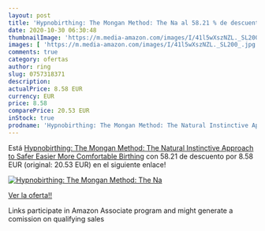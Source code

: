 ```yaml
---
layout: post
title: 'Hypnobirthing: The Mongan Method: The Na al 58.21 % de descuento'
date: 2020-10-30 06:30:48
thumbnailImage: 'https://m.media-amazon.com/images/I/41l5wXszNZL._SL200_.jpg'
images: [ 'https://m.media-amazon.com/images/I/41l5wXszNZL._SL200_.jpg' ]
comments: true
category: ofertas
author: ring
slug: 0757318371
description:
actualPrice: 8.58 EUR
currency: EUR
price: 8.58
comparePrice: 20.53 EUR
inStock: true
prodname: 'Hypnobirthing: The Mongan Method: The Natural Instinctive Approach to Safer  Easier  More Comfortable Birthing'
---
```


Está [Hypnobirthing: The Mongan Method: The Natural Instinctive Approach to Safer  Easier  More Comfortable Birthing](https://www.amazon.it/dp/0757318371/?tag=tolees00-21) con 58.21 de descuento por 8.58 EUR (original: 20.53 EUR) en el siguiente enlace!

[![Hypnobirthing: The Mongan Method: The Na](https://m.media-amazon.com/images/I/41l5wXszNZL._SL200_.jpg)](https://www.amazon.it/dp/0757318371/?tag=tolees00-21)

[Ver la oferta!!](https://www.amazon.it/dp/0757318371/?tag=tolees00-21)

Links participate in Amazon Associate program and might generate a comission on qualifying sales


